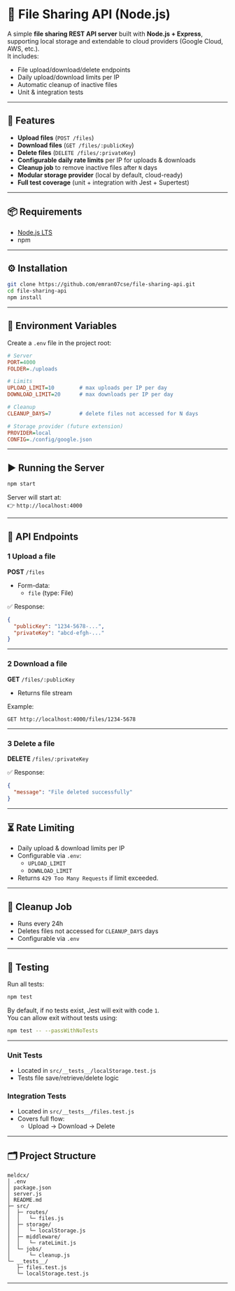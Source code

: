 # 📂 File Sharing API (Node.js)

A simple **file sharing REST API server** built with **Node.js + Express**, supporting local storage and extendable to cloud providers (Google Cloud, AWS, etc.).  
It includes:  
- File upload/download/delete endpoints  
- Daily upload/download limits per IP  
- Automatic cleanup of inactive files  
- Unit & integration tests  

---

## 🚀 Features
- **Upload files** (`POST /files`)  
- **Download files** (`GET /files/:publicKey`)  
- **Delete files** (`DELETE /files/:privateKey`)  
- **Configurable daily rate limits** per IP for uploads & downloads  
- **Cleanup job** to remove inactive files after `N` days  
- **Modular storage provider** (local by default, cloud-ready)  
- **Full test coverage** (unit + integration with Jest + Supertest)  

---

## 📦 Requirements
- [Node.js LTS](https://nodejs.org/en/download/) 
- npm  

---

## ⚙️ Installation

```bash
git clone https://github.com/emran07cse/file-sharing-api.git
cd file-sharing-api
npm install
```

---

## 🔧 Environment Variables

Create a `.env` file in the project root:

```ini
# Server
PORT=4000
FOLDER=./uploads

# Limits
UPLOAD_LIMIT=10        # max uploads per IP per day
DOWNLOAD_LIMIT=20      # max downloads per IP per day

# Cleanup
CLEANUP_DAYS=7         # delete files not accessed for N days

# Storage provider (future extension)
PROVIDER=local
CONFIG=./config/google.json
```

---

## ▶️ Running the Server

```bash
npm start
```

Server will start at:  
👉 `http://localhost:4000`

---

## 📡 API Endpoints

### 1️ Upload a file
**POST** `/files`  
- Form-data:  
  - `file` (type: File)  

✅ Response:
```json
{
  "publicKey": "1234-5678-...",
  "privateKey": "abcd-efgh-..."
}
```

---

### 2️ Download a file
**GET** `/files/:publicKey`  
- Returns file stream  

Example:
```
GET http://localhost:4000/files/1234-5678
```

---

### 3️ Delete a file
**DELETE** `/files/:privateKey`  

✅ Response:
```json
{
  "message": "File deleted successfully"
}
```

---

## ⏳ Rate Limiting

- Daily upload & download limits per IP  
- Configurable via `.env`:  
  - `UPLOAD_LIMIT`  
  - `DOWNLOAD_LIMIT`  
- Returns `429 Too Many Requests` if limit exceeded.  

---

## 🧹 Cleanup Job

- Runs every 24h  
- Deletes files not accessed for `CLEANUP_DAYS` days  
- Configurable via `.env`  

---

## 🧪 Testing

Run all tests:

```bash
npm test
```

By default, if no tests exist, Jest will exit with code `1`.  
You can allow exit without tests using:

```bash
npm test -- --passWithNoTests
```

---

### Unit Tests
- Located in `src/__tests__/localStorage.test.js`  
- Tests file save/retrieve/delete logic  

### Integration Tests
- Located in `src/__tests__/files.test.js`  
- Covers full flow:  
  - Upload → Download → Delete  

---

## 🗂 Project Structure
```
meldcx/
│ .env
│ package.json
│ server.js
│ README.md
├─ src/
│  ├─ routes/
│  │   └─ files.js
│  ├─ storage/
│  │   └─ localStorage.js
│  ├─ middleware/
│  │   └─ rateLimit.js
│  └─ jobs/
│      └─ cleanup.js
└─ __tests__/
   ├─ files.test.js
   └─ localStorage.test.js
```

--- 
